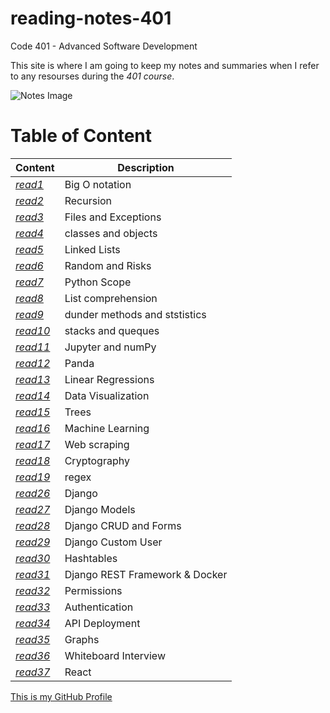 # reading-notes-401

Code 401 - Advanced Software Development

This site is where I am going to keep my notes and summaries when I refer to any resourses during the *401 course*.

![Notes Image](https://store-images.s-microsoft.com/image/apps.3179.13899725065627034.cde70839-621b-4895-8adf-f523b0117ad5.abc02c28-8d42-4aa4-b4d7-1c63ffe3992e?mode=scale&q=90&h=300&w=300)

# Table of Content

 | Content      | Description
------------      | ------------
*[read1](https://sondos-braim.github.io/reading-notes-401/read01)* | Big O notation
*[read2](https://sondos-braim.github.io/reading-notes-401/read02)* |Recursion
*[read3](https://sondos-braim.github.io/reading-notes-401/read03)* |Files and Exceptions
*[read4](https://sondos-braim.github.io/reading-notes-401/read04)* |classes and objects
*[read5](https://sondos-braim.github.io/reading-notes-401/read05)* | Linked Lists
*[read6](https://sondos-braim.github.io/reading-notes-401/read06)* | Random and Risks
*[read7](https://sondos-braim.github.io/reading-notes-401/read07)* |Python Scope
*[read8](https://sondos-braim.github.io/reading-notes-401/read08)* |List comprehension
*[read9](https://sondos-braim.github.io/reading-notes-401/read09)* | dunder methods and ststistics
*[read10](https://sondos-braim.github.io/reading-notes-401/read10)* | stacks and queques
*[read11](https://sondos-braim.github.io/reading-notes-401/read11)* | Jupyter and numPy
*[read12](https://sondos-braim.github.io/reading-notes-401/read12)* | Panda
*[read13](https://sondos-braim.github.io/reading-notes-401/read13)* | Linear Regressions
*[read14](https://sondos-braim.github.io/reading-notes-401/read14)* | Data Visualization
*[read15](https://sondos-braim.github.io/reading-notes-401/read15)* |Trees
*[read16](https://sondos-braim.github.io/reading-notes-401/read16)* |Machine Learning
*[read17](https://sondos-braim.github.io/reading-notes-401/read17)* |Web scraping
*[read18](https://sondos-braim.github.io/reading-notes-401/read18)* |Cryptography
*[read19](https://sondos-braim.github.io/reading-notes-401/read19)* |regex
*[read26](https://sondos-braim.github.io/reading-notes-401/read26)* |Django
*[read27](https://sondos-braim.github.io/reading-notes-401/read27)* |Django Models
*[read28](https://sondos-braim.github.io/reading-notes-401/read28)* |Django CRUD and Forms
*[read29](https://sondos-braim.github.io/reading-notes-401/read29)* |Django Custom User
*[read30](https://sondos-braim.github.io/reading-notes-401/read30)* |Hashtables
*[read31](https://sondos-braim.github.io/reading-notes-401/read31)* |Django REST Framework & Docker
*[read32](https://sondos-braim.github.io/reading-notes-401/read32)* |Permissions
*[read33](https://sondos-braim.github.io/reading-notes-401/read33)* |Authentication
*[read34](https://sondos-braim.github.io/reading-notes-401/read34)* |API Deployment
*[read35](https://sondos-braim.github.io/reading-notes-401/read35)* |Graphs
*[read36](https://sondos-braim.github.io/reading-notes-401/read36)* |Whiteboard Interview
*[read37](https://sondos-braim.github.io/reading-notes-401/read37)* |React











[This is my GitHub Profile](https://github.com/Sondos-Braim) 
